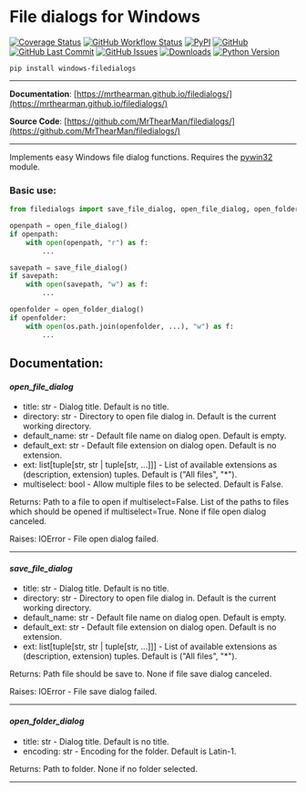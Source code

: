 # File dialogs for Windows

[![Coverage Status][coverage-badge]][coverage]
[![GitHub Workflow Status][status-badge]][status]
[![PyPI][pypi-badge]][pypi]
[![GitHub][licence-badge]][licence]
[![GitHub Last Commit][repo-badge]][repo]
[![GitHub Issues][issues-badge]][issues]
[![Downloads][downloads-badge]][pypi]
[![Python Version][version-badge]][pypi]

```shell
pip install windows-filedialogs
```

---

**Documentation**: [https://mrthearman.github.io/filedialogs/](https://mrthearman.github.io/filedialogs/)

**Source Code**: [https://github.com/MrThearMan/filedialogs/](https://github.com/MrThearMan/filedialogs/)

---

Implements easy Windows file dialog functions. Requires the [pywin32](https://pypi.org/project/pywin32/) module.

### Basic use:

```python
from filedialogs import save_file_dialog, open_file_dialog, open_folder_dialog

openpath = open_file_dialog()
if openpath:
    with open(openpath, "r") as f:
        ...

savepath = save_file_dialog()
if savepath:
    with open(savepath, "w") as f:
        ...

openfolder = open_folder_dialog()
if openfolder:
    with open(os.path.join(openfolder, ...), "w") as f:
        ...
```

## Documentation:

#### *open_file_dialog*
* title: str - Dialog title. Default is no title.
* directory: str - Directory to open file dialog in. Default is the current working directory.
* default_name: str - Default file name on dialog open. Default is empty.
* default_ext: str - Default file extension on dialog open. Default is no extension.
* ext: list[tuple[str, str | tuple[str, ...]]] - List of available extensions as (description, extension) tuples. Default is ("All files", "*").
* multiselect: bool - Allow multiple files to be selected. Default is False.

Returns: Path to a file to open if multiselect=False. List of the paths to files which should be opened if multiselect=True. None if file open dialog canceled.

Raises: IOError - File open dialog failed.

---

#### *save_file_dialog*
* title: str - Dialog title. Default is no title.
* directory: str - Directory to open file dialog in. Default is the current working directory.
* default_name: str - Default file name on dialog open. Default is empty.
* default_ext: str - Default file extension on dialog open. Default is no extension.
* ext: list[tuple[str, str | tuple[str, ...]]]  - List of available extensions as (description, extension) tuples. Default is ("All files", "*").

Returns: Path file should be save to. None if file save dialog canceled.

Raises: IOError - File save dialog failed.

---

#### *open_folder_dialog*
* title: str - Dialog title. Default is no title.
* encoding: str - Encoding for the folder. Default is Latin-1.

Returns: Path to folder. None if no folder selected.

---

[coverage-badge]: https://coveralls.io/repos/github/MrThearMan/filedialogs/badge.svg?branch=main
[status-badge]: https://img.shields.io/github/actions/workflow/status/MrThearMan/filedialogs/test.yml?branch=main
[pypi-badge]: https://img.shields.io/pypi/v/windows-filedialogs
[licence-badge]: https://img.shields.io/github/license/MrThearMan/filedialogs
[repo-badge]: https://img.shields.io/github/last-commit/MrThearMan/filedialogs
[issues-badge]: https://img.shields.io/github/issues-raw/MrThearMan/filedialogs
[version-badge]: https://img.shields.io/pypi/pyversions/windows-filedialogs
[downloads-badge]: https://img.shields.io/pypi/dm/windows-filedialogs

[coverage]: https://coveralls.io/github/MrThearMan/filedialogs?branch=main
[status]: https://github.com/MrThearMan/filedialogs/actions/workflows/test.yml
[pypi]: https://pypi.org/project/windows-filedialogs
[licence]: https://github.com/MrThearMan/filedialogs/blob/main/LICENSE
[repo]: https://github.com/MrThearMan/filedialogs/commits/main
[issues]: https://github.com/MrThearMan/filedialogs/issues
